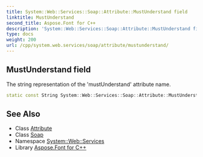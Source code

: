```yaml
---
title: System::Web::Services::Soap::Attribute::MustUnderstand field
linktitle: MustUnderstand
second_title: Aspose.Font for C++
description: 'System::Web::Services::Soap::Attribute::MustUnderstand field. The string representation of the ''mustUnderstand'' attribute name in C++.'
type: docs
weight: 200
url: /cpp/system.web.services/soap/attribute/mustunderstand/
---
```

## MustUnderstand field


The string representation of the 'mustUnderstand' attribute name.

```cpp
static const String System::Web::Services::Soap::Attribute::MustUnderstand
```

## See Also

* Class [Attribute](../)
* Class [Soap](../../)
* Namespace [System::Web::Services](../../../)
* Library [Aspose.Font for C++](../../../../)
